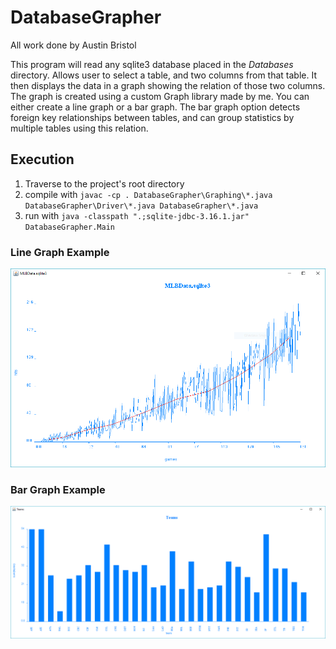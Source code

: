 # DatabaseGrapher

All work done by Austin Bristol

This program will read any sqlite3 database placed in the *Databases* directory.
Allows user to select a table, and two columns from that table.
It then displays the data in a graph showing the relation of those two columns.
The graph is created using a custom Graph library made by me. You can either
create a line graph or a bar graph. The bar graph option detects foreign key
relationships between tables, and can group statistics by multiple tables using
this relation.

## Execution

  1. Traverse to the project's root directory
  2. compile with `javac -cp . DatabaseGrapher\Graphing\*.java DatabaseGrapher\Driver\*.java DatabaseGrapher\*.java`
  3. run with `java -classpath ".;sqlite-jdbc-3.16.1.jar" DatabaseGrapher.Main`

### Line Graph Example

![alt text](https://github.com/bristola/DatabaseGrapher/blob/master/ExampleOutput/LineGraph.PNG "Line Graph")

### Bar Graph Example

![alt text](https://github.com/bristola/DatabaseGrapher/blob/master/ExampleOutput/BarGraph.PNG "Bar Graph")
